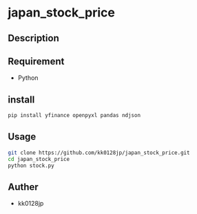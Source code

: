 # japan_stock_price

## Description

## Requirement

- Python

## install

``` bash
pip install yfinance openpyxl pandas ndjson
```

## Usage

``` bash
git clone https://github.com/kk0128jp/japan_stock_price.git
cd japan_stock_price
python stock.py
```

## Auther

- kk0128jp
